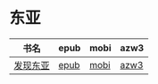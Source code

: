 # 东亚

| 书名 | epub | mobi | azw3 |
| --- | --- | --- | --- |
| [发现东亚](None) | [epub](None) | [mobi](None) | [azw3](None) |
